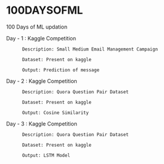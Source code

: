 # 100DAYSOFML
100 Days of ML updation

Day - 1 : Kaggle Competition

          Description: Small Medium Email Management Campaign
          
          Dataset: Present on kaggle
          
          Output: Prediction of message

Day - 2 : Kaggle Competition
          
          Description: Quora Question Pair Dataset
          
          Dataset: Present on kaggle
          
          Output: Cosine Similarity

Day - 3 : Kaggle Competition
          
          Description: Quora Question Pair Dataset
          
          Dataset: Present on kaggle
          
          Output: LSTM Model
